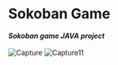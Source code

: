# Sokoban Game 
***Sokoban game JAVA project***<br/><br/>
![Capture](https://user-images.githubusercontent.com/63492955/97117066-6cb69300-1727-11eb-931b-c83fe4eaf3d1.PNG)
![Capture11](https://user-images.githubusercontent.com/63492955/97117077-77712800-1727-11eb-9d16-a508f26158ba.PNG)
